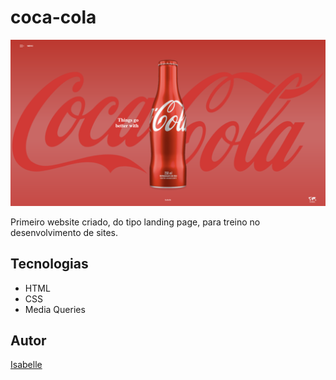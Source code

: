 # coca-cola
![](./img/preview.png)

Primeiro website criado, do tipo landing page, para treino no desenvolvimento de sites.

## Tecnologias
* HTML
* CSS
* Media Queries

## Autor
[Isabelle](https://www.linkedin.com/in/IsabelleAbreuu)